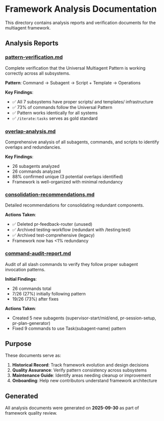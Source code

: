 # Framework Analysis Documentation

This directory contains analysis reports and verification documents for the multiagent framework.

## Analysis Reports

### [pattern-verification.md](./pattern-verification.md)
Complete verification that the Universal Multiagent Pattern is working correctly across all subsystems.

**Pattern**: Command → Subagent → Script + Template → Operations

**Key Findings**:
- ✅ All 7 subsystems have proper scripts/ and templates/ infrastructure
- ✅ 73% of commands follow the Universal Pattern
- ✅ Pattern works identically for all systems
- ✅ `/iterate:tasks` serves as gold standard

### [overlap-analysis.md](./overlap-analysis.md)
Comprehensive analysis of all subagents, commands, and scripts to identify overlaps and redundancies.

**Key Findings**:
- 26 subagents analyzed
- 26 commands analyzed
- 88% confirmed unique (3 potential overlaps identified)
- Framework is well-organized with minimal redundancy

### [consolidation-recommendations.md](./consolidation-recommendations.md)
Detailed recommendations for consolidating redundant components.

**Actions Taken**:
- ✅ Deleted pr-feedback-router (unused)
- ✅ Archived testing-workflow (redundant with /testing:test)
- ✅ Archived test-comprehensive (legacy)
- Framework now has <1% redundancy

### [command-audit-report.md](./command-audit-report.md)
Audit of all slash commands to verify they follow proper subagent invocation patterns.

**Initial Findings**:
- 26 commands total
- 7/26 (27%) initially following pattern
- 19/26 (73%) after fixes

**Actions Taken**:
- Created 5 new subagents (supervisor-start/mid/end, pr-session-setup, pr-plan-generator)
- Fixed 9 commands to use Task(subagent-name) pattern

## Purpose

These documents serve as:
1. **Historical Record**: Track framework evolution and design decisions
2. **Quality Assurance**: Verify pattern consistency across subsystems
3. **Maintenance Guide**: Identify areas needing cleanup or improvement
4. **Onboarding**: Help new contributors understand framework architecture

## Generated

All analysis documents were generated on **2025-09-30** as part of framework quality review.